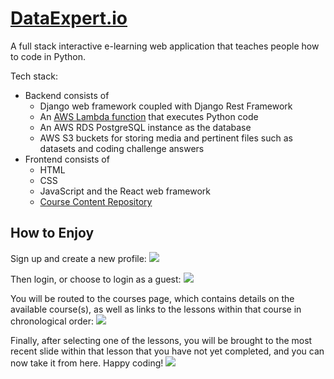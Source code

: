 # [DataExpert.io](http://www.dataexpert.io)

A full stack interactive e-learning web application that teaches people how to code in Python. 

Tech stack:
* Backend consists of 
    * Django web framework coupled with Django Rest Framework
    * An [AWS Lambda function](https://github.com/dirmi513/DataExpert-Code-Executor-Lambdas) that executes Python
     code
     * An AWS RDS PostgreSQL instance as the database
     * AWS S3 buckets for storing media and pertinent files such as datasets and coding challenge answers
* Frontend consists of 
    * HTML
    * CSS
    * JavaScript and the React web framework
    * [Course Content Repository](https://github.com/dirmi513/DataExpert-Material)


## How to Enjoy

Sign up and create a new profile:
![](https://s3.amazonaws.com/dataexpert.images/Media/signup.png)

Then login, or choose to login as a guest:
![](https://s3.amazonaws.com/dataexpert.images/Media/login.png)

You will be routed to the courses page, which contains details on the available course(s), as well as links to the
 lessons within that course in chronological order:
![](https://s3.amazonaws.com/dataexpert.images/Media/courses.png)

Finally, after selecting one of the lessons, you will be brought to the most recent slide within that lesson that you
 have not yet completed, and you can now take it from here.  Happy coding!
![](https://s3.amazonaws.com/dataexpert.images/Media/slide.png)
